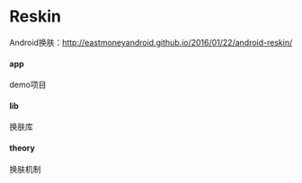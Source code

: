 # Reskin
Android换肤：http://eastmoneyandroid.github.io/2016/01/22/android-reskin/

#### app
  demo项目
#### lib
  换肤库
#### theory
  换肤机制
